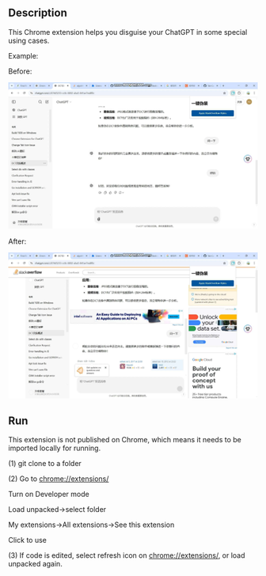 ## Description

This Chrome extension helps you disguise your ChatGPT in some special using cases.

Example:

Before:

![](\images\1.jpg)

After:

![](\images\2.jpg)

## Run

This extension is not published on Chrome, which means it needs to be imported locally for running.

(1) git clone to a folder

(2) Go to [chrome://extensions/](chrome://extensions/)

Turn on Developer mode

Load unpacked->select folder

My extensions->All extensions->See this extension

Click to use

(3) If code is edited, select refresh icon on [chrome://extensions/](chrome://extensions/), or load unpacked again.

